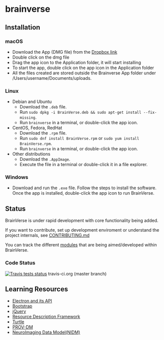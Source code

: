 # brainverse

## Installation

### macOS
- Download the App (DMG file) from the [Dropbox link](https://www.dropbox.com/s/1ya58rsgm2kdz00/BrainVerse-0.0.1-security-fix.dmg?dl=0)
- Double click on the dmg file
- Drag the app icon to the Application folder, it will start installing
- To start the app, double click on the app icon in the Application folder
- All the files created are stored outside the Brainverse App folder under /Users/username/Documents/uploads.

### Linux
- Debian and Ubuntu
  - Download the `.deb` file.
  - Run `sudo dpkg -i BrainVerse.deb && sudo apt-get install --fix-missing`.
  - Run `brainverse` in a terminal, or double-click the app icon.
- CentOS, Fedora, RedHat
  - Download the `.rpm` file.
  - Run `sudo dnf install BrainVerse.rpm` or `sudo yum install BrainVerse.rpm`.
  - Run `brainverse` in a terminal, or double-click the app icon.
- Other distributions
  - Download the `.AppImage`.
  - Execute the file in a terminal or double-click it in a file explorer.

### Windows
- Download and run the `.exe` file. Follow the steps to install the software. Once the app is installed, double-click the app icon to run BrainVerse.

## Status
BrainVerse is under rapid development with core functionality being added.

If you want to contribute, set up development enviroment or understand the project internals, see [CONTRIBUTING.md](CONTRIBUTING.md)

You can track the different [modules](https://github.com/ReproNim/brainverse/projects) that are being aimed/developed within BrainVerse.

### Code Status
[![Travis tests status](https://travis-ci.org/ReproNim/brainverse.svg?branch=master)](https://travis-ci.org/ReproNim/brainverse) travis-ci.org (master branch)

## Learning Resources

- [Electron and its API](http://electron.atom.io)
- [Bootstrap](http://getbootstrap.com)
- [jQuery](https://jQuery.com)
- [Resource Description Framework](https://www.w3.org/TR/2014/NOTE-rdf11-primer-20140225/)
- [Turtle](https://www.w3.org/TR/turtle/)
- [PROV-DM](https://www.w3.org/TR/prov-dm/)
- [NeuroImaging Data Model(NIDM)](http://nidm.nidash.org/)

